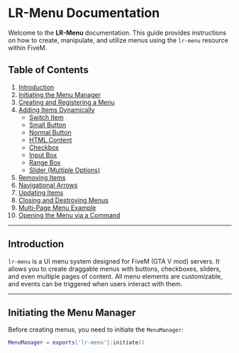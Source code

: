 # LR-Menu Documentation

Welcome to the **LR-Menu** documentation. This guide provides instructions on how to create, manipulate, and utilize menus using the `lr-menu` resource within FiveM.

## Table of Contents

1. [Introduction](#introduction)
2. [Initiating the Menu Manager](#initiating-the-menu-manager)
3. [Creating and Registering a Menu](#creating-and-registering-a-menu)
4. [Adding Items Dynamically](#adding-items-dynamically)
   - [Switch Item](#switch-item)
   - [Small Button](#small-button)
   - [Normal Button](#normal-button)
   - [HTML Content](#html-content)
   - [Checkbox](#checkbox)
   - [Input Box](#input-box)
   - [Range Box](#range-box)
   - [Slider (Multiple Options)](#slider-multiple-options)
5. [Removing Items](#removing-items)
6. [Navigational Arrows](#navigational-arrows)
7. [Updating Items](#updating-items)
8. [Closing and Destroying Menus](#closing-and-destroying-menus)
9. [Multi-Page Menu Example](#multi-page-menu-example)
10. [Opening the Menu via a Command](#opening-the-menu-via-a-command)

---

## Introduction

`lr-menu` is a UI menu system designed for FiveM (GTA V mod) servers. It allows you to create draggable menus with buttons, checkboxes, sliders, and even multiple pages of content. All menu elements are customizable, and events can be triggered when users interact with them.

---

## Initiating the Menu Manager

Before creating menus, you need to initiate the `MenuManager`:

```lua
MenuManager = exports['lr-menu']:initiate()
